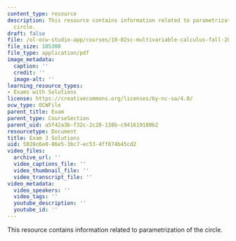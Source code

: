 ```yaml
---
content_type: resource
description: This resource contains information related to parametrization of the
  circle.
draft: false
file: /ol-ocw-studio-app/courses/18-02sc-multivariable-calculus-fall-2010/5028c6e086e53bc7ec534ff874b45cd2_MIT18_02SC_exam3sol.pdf
file_size: 185300
file_type: application/pdf
image_metadata:
  caption: ''
  credit: ''
  image-alt: ''
learning_resource_types:
- Exams with Solutions
license: https://creativecommons.org/licenses/by-nc-sa/4.0/
ocw_type: OCWFile
parent_title: Exam
parent_type: CourseSection
parent_uid: a5f42a3b-f32c-2c20-138b-c941619180b2
resourcetype: Document
title: Exam 3 Solutions
uid: 5028c6e0-86e5-3bc7-ec53-4ff874b45cd2
video_files:
  archive_url: ''
  video_captions_file: ''
  video_thumbnail_file: ''
  video_transcript_file: ''
video_metadata:
  video_speakers: ''
  video_tags: ''
  youtube_description: ''
  youtube_id: ''
---
```

This resource contains information related to parametrization of the circle.